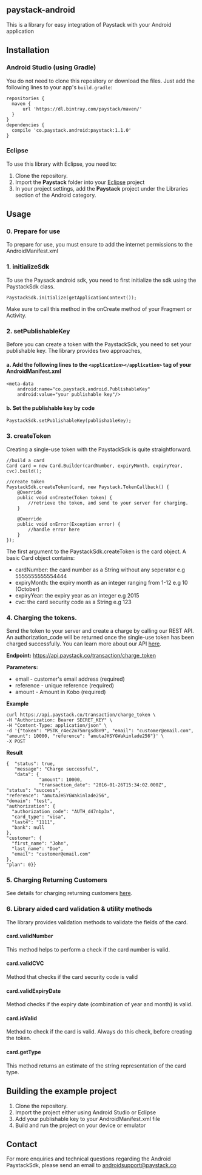 ## paystack-android

This is a library for easy integration of Paystack with your Android application

## Installation

### Android Studio (using Gradle)
You do not need to clone this repository or download the files. Just add the following lines to your app's `build.gradle`:

    repositories {
      maven {
          url 'https://dl.bintray.com/paystack/maven/'
      }
    }
    dependencies {
      compile 'co.paystack.android:paystack:1.1.0'
    }

### Eclipse
To use this library with Eclipse, you need to:

1. Clone the repository.
2. Import the **Paystack** folder into your [Eclipse](http://help.eclipse.org/juno/topic/org.eclipse.platform.doc.user/tasks/tasks-importproject.htm) project
3. In your project settings, add the **Paystack** project under the Libraries section of the Android category.

## Usage

### 0. Prepare for use

To prepare for use, you must ensure to add the internet permissions to the AndroidManifest.xml

### 1. initializeSdk

To use the Paysack android sdk, you need to first initialize the sdk using the PaystackSdk class.

    PaystackSdk.initialize(getApplicationContext());

Make sure to call this method in the onCreate method of your Fragment or Activity.

### 2. setPublishableKey

Before you can create a token with the PaystackSdk, you need to set your publishable key. The library provides two approaches,

#### a. Add the following lines to the `<application></application>` tag of your AndroidManifest.xml
    <meta-data
        android:name="co.paystack.android.PublishableKey"
        android:value="your publishable key"/>

#### b. Set the publishable key by code
    PaystackSdk.setPublishableKey(publishableKey);


### 3. createToken
Creating a single-use token with the PaystackSdk is quite straightforward.

    //build a card
    Card card = new Card.Builder(cardNumber, expiryMonth, expiryYear, cvc).build();

    //create token
    PaystackSdk.createToken(card, new Paystack.TokenCallback() {
        @Override
        public void onCreate(Token token) {
            //retrieve the token, and send to your server for charging.
        }

        @Override
        public void onError(Exception error) {
            //handle error here
        }
    });

The first argument to the PaystackSdk.createToken is the card object. A basic Card object contains:

+ cardNumber: the card number as a String without any seperator e.g 5555555555554444
+ expiryMonth: the expiry month as an integer ranging from 1-12 e.g 10 (October)
+ expiryYear: the expiry year as an integer e.g 2015
+ cvc: the card security code as a String e.g 123

### 4. Charging the tokens. 
Send the token to your server and create a charge by calling our REST API. An authorization_code will be returned once the single-use token has been charged successfully. You can learn more about our API [here](https://developers.paystack.co/docs/getting-started).
 
 **Endpoint:** https://api.paystack.co/transaction/charge_token

 **Parameters:**
 

 - email  - customer's email address (required)
 - reference - unique reference  (required)
 - amount - Amount in Kobo (required) 

**Example**

    curl https://api.paystack.co/transaction/charge_token \
    -H "Authorization: Bearer SECRET_KEY" \
    -H "Content-Type: application/json" \
    -d '{"token": "PSTK_r4ec2m75mrgsd8n9", "email": "customer@email.com", "amount": 10000, "reference": "amutaJHSYGWakinlade256"}' \
    -X POST




**Result**

    {  "status": true,
       "message": "Charge successful",
       "data": {
                "amount": 10000,
                "transaction_date": "2016-01-26T15:34:02.000Z",
    "status": "success",
    "reference": "amutaJHSYGWakinlade256",
    "domain": "test",
    "authorization": {
      "authorization_code": "AUTH_d47nbp3x",
      "card_type": "visa",
      "last4": "1111",
      "bank": null
    },
    "customer": {
      "first_name": "John",
      "last_name": "Doe",
      "email": "customer@email.com"
    },
    "plan": 0}}




### 5. Charging Returning Customers
See details for charging returning customers [here](https://developers.paystack.co/docs/charging-returning-customers). 

 

### 6. Library aided card validation & utility methods
The library provides validation methods to validate the fields of the card.

#### card.validNumber
This method helps to perform a check if the card number is valid.

#### card.validCVC
Method that checks if the card security code is valid

#### card.validExpiryDate
Method checks if the expiry date (combination of year and month) is valid.

#### card.isValid
Method to check if the card is valid. Always do this check, before creating the token.

#### card.getType
This method returns an estimate of the string representation of the card type.

## Building the example project

1. Clone the repository.
2. Import the project either using Android Studio or Eclipse
3. Add your publishable key to your AndroidManifest.xml file
4. Build and run the project on your device or emulator

## Contact

For more enquiries and technical questions regarding the Android PaystackSdk, please send an email to androidsupport@paystack.co
